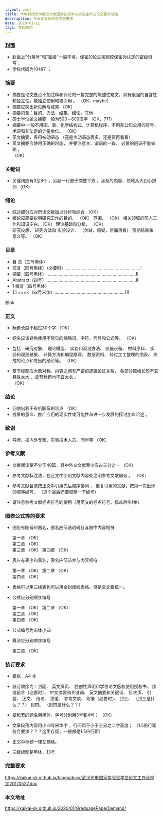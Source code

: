```yaml
---
layout: post
title: 华中科技大学武汉光电国家研究中心研究生毕业论文要求总结
description: 毕业论文格式和内容要求
date: 2020-01-11
tags: 文档规范   
---
```



### 封面
* 封面上"分类号"和"密级"一般不填，保密的论文按照校保密办认定的密级填写；
* 学校代码为10487 ；



### 摘要
* 摘要是论文要点不加注释和评论的一篇完整的陈述性短文，具有很强的自含性和独立性，能独立使用和被引用 。
                                                        （OK，maybe）
* 摘要应突出新见解与成果                                （OK）
* 摘要包含：目的，方法，结果，结论，其他
* 硕士学位论文摘要一般为500－600汉字                    （OK，771）
* 摘要中 一般不用图、表、化学结构式、计算机程序，不用非公知公用的符号、术语和非法定的计量单位。
                                                        （OK）
* 英文摘要，多用被动语态                                （还是主动语态居多，还是要再看看）
* 英文摘要应使用正确的时态，
            并要注意主、谓语的一致，
			必要的冠词不能省略 。                        
                                                        （OK）

### 关键词

* 关键词应有3至8个 ，另起一行置于摘要下方 。涉及的内容、领域从大到小排列 
                                                        （OK）														
														
### 绪论
* 综述部分应对所读文献加以分析和综合                    （OK）
* 绪论应简要说明研究工作的目的、                        （OK）
                          范围、                        （OK）
						  相关领域的前人工作和知识空白、（OK）
						  理论基础和分析、              （OK）         
						  研究设想、
						  研究方法和
						  实验设计、                     （欠缺，质疑，后面再看） 
						  预期结果和
						  意义等。                      （OK）
						  
### 目录
* 目  录（三号黑体）
* 前言（四号黑体）（必要时）…………………………………………………….I
* 摘要（四号黑体）.……………………………………………………………...II
* Abstract（四号）……………………………………………………………….III
* 1  绪言（四号黑体）
* 1.1  ××××（四号宋体）…………………………………………………(1)

都ok



### 正文

* 标题长度不超过30个字                                  （OK）
* 题名应该避免使用不常见的缩略词、字符、代号和公式等。  （OK）
* 包括：研究对象、
        理论模型、
		实验和观测方法、
		仪器设备、
		材料原料、
		实验和观测结果、
		计算方法和编程原理、
		数据资料、
		经过加工整理的图表、
		形成的论点和导出的结论等。 
                                                        （OK）

* 章节标题应大致对称，内容之间有严密的逻辑论证关系， 各部分篇幅长短不宜悬殊太大 ，章节标题也不宜太长 。														
                                                        （OK）
														
### 结论

* 归纳出若干有机联系的论点			                    （OK）
* 成果的意义、推广应用的现实性或可能性和进一步发展的探讨加以论述 。											

### 致谢

* 导师、校内外专家、实验技术人员、同学等                （OK）


### 参考文献
* 文献阅读量不少于40篇，其中外文文献至少应占三分之一    （OK）
* 参考文献标注法，在正文中引用文献内容处注明参考文献编号 。
                                                        （OK）
														
* 参考文献目录按正文中引用先后顺序排列 ，
  重复引用的文献，按第一次出现的顺序编号。
                                                        （这个最后还要调整一下编号）

* 请注意参考文献标点符号的使用（用英文的标点符号，标点后空1格）

### 图表公式等的要求

* 图应有图号和图名，图名应简洁明确且与图中内容相符

  第一章                                                （OK）   
  第二章                                                （OK）   
  第三章                                                （OK） 
  第四章                                                （OK）   
  
* 表应有表序和表名，表名应简洁并与内容相符

  第一章                                                （OK）
  第二章                                                （OK）  
  第四章                                                （OK）  
  
* 表格可以用三线表也可以用全封闭线表格，但是全文要统一。  
  
  
* 公式应分别顺序编号

  第一章                                                （OK）
  第二章                                                （OK）  
  第三章                                                （OK）  
  第四章                                                （OK） 

* 公式编号为宋体小四
  

* 算法应分别顺序编号

  第三章                                                （OK） 

### 装订要求

* 纸张：A4 本
* 装订顺序为：封面、
              英文扉页、
			  独创性声明和学位论文版权使用授权书、
			  序或前言（必要时）、
			  中文摘要和关键词、
			  英文摘要和关键词、
			  目次页、
			  引言、
			  正文、
			  结论、
			  致谢、
			  参考文献、
			  附录（必要时）、
			  封三、                                   （封三是什么？？）
			  封四。                                   （封四是什么？？）

* 章和节的题名用黑体，字号分别用3号和4号；             （OK）
* 文章段落内容用小四号宋体字 ，行间距不小于三分之二字高度；
                                                       （1.5倍行距符合要求？？？这里存疑，一般都是1.5倍行距）

* 正文中标题一律左顶格。 

* 三级标题是黑体，13号

### 完整要求

https://kaikai-sk.github.io/blogs/docs/武汉光电国家实验室学位论文工作及规定20170527.doc

### 本文地址

https://kaikai-sk.github.io/2020/01/GraduagePaperDemand/
